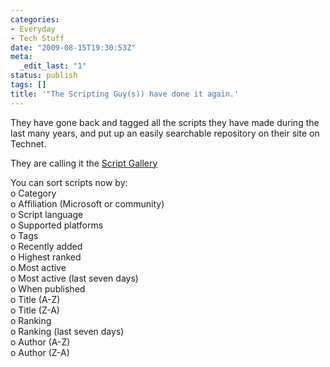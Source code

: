 ```yaml
---
categories:
- Everyday
- Tech Stuff
date: "2009-08-15T19:30:53Z"
meta:
  _edit_last: "1"
status: publish
tags: []
title: '"The Scripting Guy(s)) have done it again.'
---
```

They have gone back and tagged all the scripts they have made during the last many years, and put up an easily searchable repository on their site on Technet.

They are calling it the [Script Gallery](http://gallery.technet.microsoft.com/scriptcenter/en-us/)

You can sort scripts now by:  
o Category  
o Affiliation (Microsoft or community)  
o Script language  
o Supported platforms  
o Tags  
o Recently added  
o Highest ranked  
o Most active  
o Most active (last seven days)  
o When published  
o Title (A-Z)  
o Title (Z-A)  
o Ranking  
o Ranking (last seven days)  
o Author (A-Z)  
o Author (Z-A)

